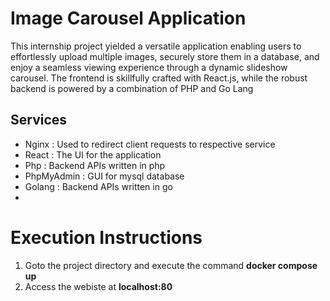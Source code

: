 # Image Carousel Application
This internship project yielded a versatile application enabling users to effortlessly upload multiple images, securely store them in a database, and enjoy a seamless viewing experience through a dynamic slideshow carousel. The frontend is skillfully crafted with React.js, while the robust backend is powered by a combination of PHP and Go Lang

## Services
- Nginx : Used to redirect client requests to respective service
- React : The UI for the application 
- Php : Backend APIs written in php
- PhpMyAdmin : GUI for mysql database
- Golang : Backend APIs written in go
- 

# Execution Instructions
1) Goto the project directory and execute the command **docker compose up**
2) Access the webiste at **localhost:80**
